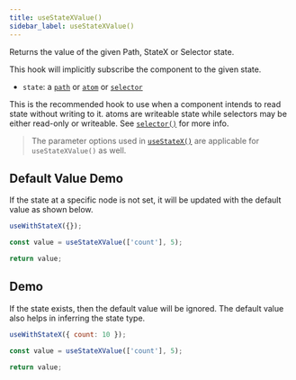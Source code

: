 ```yaml
---
title: useStateXValue()
sidebar_label: useStateXValue()
---
```


Returns the value of the given Path, StateX or Selector state.

This hook will implicitly subscribe the component to the given state.

- `state`: a [`path`](path) or [`atom`](atom) or [`selector`](selector)

This is the recommended hook to use when a component intends to read state without writing to it. atoms are writeable state while selectors may be either read-only or writeable. See [`selector()`](selector) for more info.

> The parameter options used in [`useStateX()`](useStateX) are applicable for `useStateXValue()` as well.

## Default Value Demo

If the state at a specific node is not set, it will be updated with the default value as shown below.

```jsx live open
useWithStateX({});

const value = useStateXValue(['count'], 5);

return value;
```

## Demo

If the state exists, then the default value will be ignored. The default value also helps in inferring the state type.

```jsx live open
useWithStateX({ count: 10 });

const value = useStateXValue(['count'], 5);

return value;
```
